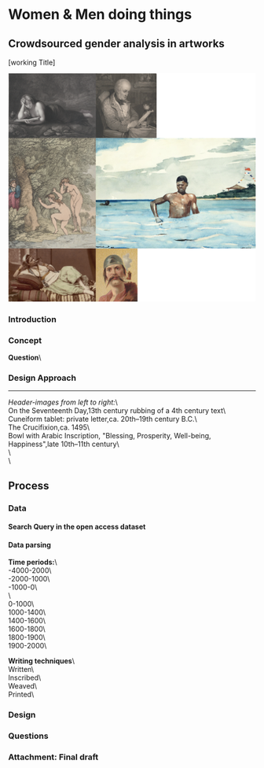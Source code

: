# Women & Men doing things		
## Crowdsourced gender analysis in artworks		
 [working Title]		

  ![illustrative images](./01_illustrative_image_a.png)		

  ### Introduction		
 
  ### Concept		
 

  **Question**\		
 

  ### Design Approach		
  
 _____________________________		
 *Header-images from left to right:*\		
 On the Seventeenth Day,13th century rubbing of a 4th century text\		
 Cuneiform tablet: private letter,ca. 20th–19th century B.C.\		
 The Crucifixion,ca. 1495\		
 Bowl with Arabic Inscription, "Blessing, Prosperity, Well-being, Happiness",late 10th–11th century\		
 \		
 \		

  ## Process		

  ### Data		
 #### Search Query in the open access dataset		

  

  #### Data parsing		


  **Time periods:**\		
 -4000-2000\		
 -2000-1000\		
 -1000-0\		
 \		
 0-1000\		
 1000-1400\		
 1400-1600\		
 1600-1800\		
 1800-1900\		
 1900-2000\		

  **Writing techniques**\		
 Written\		
 Inscribed\		
 Weaved\		
 Printed\		

  ### Design		
	

  ### Questions		


 
  ### Attachment: Final draft		
